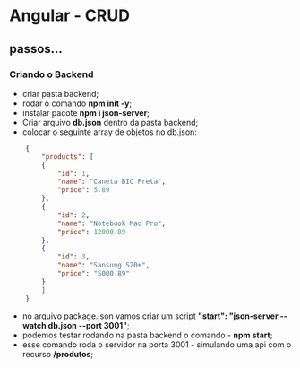 # Angular - CRUD

## passos...

### Criando o Backend

- criar pasta backend;
- rodar o comando **npm init -y**;
- instalar pacote **npm i json-server**;
- Criar arquivo **db.json** dentro da pasta backend;
- colocar o seguinte array de objetos no db.json:

```json
    {
        "products": [
        {
            "id": 1,
            "name": "Caneta BIC Preta",
            "price": 5.89
        },
        {
            "id": 2,
            "name": "Notebook Mac Pro",
            "price": 12000.89
        },
        {
            "id": 3,
            "name": "Sansung S20+",
            "price": "5000.89"
        }
        ]
    }
```
- no arquivo package.json vamos criar um script **"start": "json-server --watch db.json --port 3001"**;
- podemos testar rodando na pasta backend o comando - **npm start**;
- esse comando roda o servidor na porta 3001 - simulando uma api com o recurso **/produtos**;